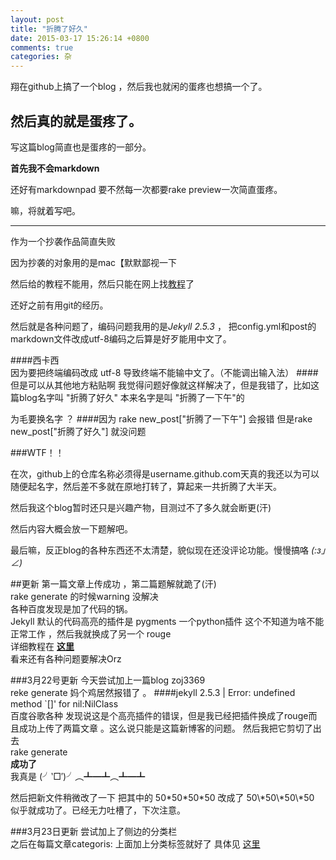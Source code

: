 ```yaml
---
layout: post
title: "折腾了好久"
date: 2015-03-17 15:26:14 +0800
comments: true
categories: 杂
---
```


翔在github上搞了一个blog ，然后我也就闲的蛋疼也想搞一个了。

然后真的就是蛋疼了。
--
写这篇blog简直也是蛋疼的一部分。
<!--more-->

**首先我不会markdown**

还好有markdownpad 要不然每一次都要rake preview一次简直蛋疼。

嘛，将就着写吧。

---

作为一个抄袭作品简直失败

因为抄袭的对象用的是mac【默默鄙视一下

然后给的教程不能用，然后只能在网上找[教程](http://shanewfx.github.io/blog/2012/02/16/bulid-blog-by-octopress/)了

还好之前有用git的经历。

然后就是各种问题了，编码问题我用的是*Jekyll 2.5.3* ， 把config.yml和post的markdown文件改成utf-8编码之后算是好歹能用中文了。

####西卡西  
因为要把终端编码改成 utf-8 导致终端不能输中文了。（不能调出输入法）
####但是可以从其他地方粘贴啊
我觉得问题好像就这样解决了，但是我错了，比如这篇blog名字叫 "折腾了好久" 本来名字是叫 "折腾了一下午"的

为毛要换名字 ？
####因为 rake new_post["折腾了一下午"] 会报错 但是rake new_post["折腾了好久"] 就没问题

###WTF！！

在次，github上的仓库名称必须得是username.github.com天真的我还以为可以随便起名字，然后差不多就在原地打转了，算起来一共折腾了大半天。

然后我这个blog暂时还只是兴趣产物，目测过不了多久就会断更(汗)

然后内容大概会放一下题解吧。

最后嘛，反正blog的各种东西还不太清楚，貌似现在还没评论功能。慢慢搞咯 _(:з」∠)_

##更新
第一篇文章上传成功 ，第二篇题解就跪了(汗)  
rake generate 的时候warning 没解决  
各种百度发现是加了代码的锅。  
Jekyll 默认的代码高亮的插件是 pygments 一个python插件
这个不知道为啥不能正常工作 ，然后我就换成了另一个 rouge  
详细教程在 [__这里__](http://jekyll-windows.juthilo.com/3-syntax-highlighting/)  
看来还有各种问题要解决Orz

###3月22号更新
今天尝试加上一篇blog zoj3369   
reke generate 
妈个鸡居然报错了 。
####jekyll 2.5.3 | Error:  undefined method `[]' for nil:NilClass  
百度谷歌各种 发现说这是个高亮插件的错误，但是我已经把插件换成了rouge而且成功上传了两篇文章 。这么说只能是这篇新博客的问题。
然后我把它剪切了出去  
rake generate  
__成功了__  
我真是 (╯‵□′)╯︵┻━┻︵┻━┻

然后把新文件稍微改了一下
把其中的 50\*50\*50\*50
改成了  50\\\*50\\\*50\\\*50
似乎就成功了。已经无力吐槽了，下次注意。

###3月23日更新
尝试加上了侧边的分类栏  
之后在每篇文章categoris: 上面加上分类标签就好了
具体见 [这里](http://codemacro.com/2012/07/18/add-category-list-to-octopress/)  



